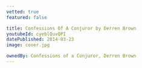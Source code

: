 ```yaml
---
vetted: true
featured: false

title: Confessions Of A Conjuror by Derren Brown
youtubeId: cyeblQuvQPI
datePublished: 2014-03-23
image: cover.jpg

ownedBy: Confessions of a Conjuror, Derren Brown
---
```

